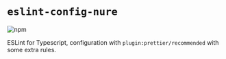 # `eslint-config-nure`

![npm](https://img.shields.io/npm/v/eslint-config-nure-typescript)

ESLint for Typescript, configuration with `plugin:prettier/recommended` with some extra rules.
